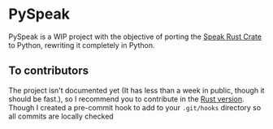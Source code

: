 # PySpeak

PySpeak is a WIP project with the objective of porting the [Speak Rust Crate](https://github.com/speakml/speak) to Python, rewriting it completely in Python.

## To contributors
The project isn't documented yet (It has less than a week in public, though it should be fast.), so I recommend you to contribute in the [Rust version](https://github.com/speakml/speak). Though I created a pre-commit hook to add to your `.git/hooks` directory so all commits are locally checked